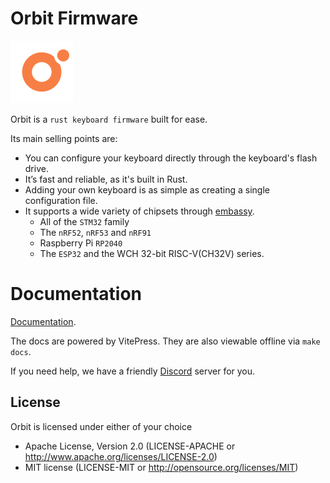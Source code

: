 # Orbit Firmware

<img src="https://github.com/orbit-firmware/orbit/blob/master/docs/public/logo.svg?raw=true" width="100" height="100">


Orbit is a `rust keyboard firmware` built for ease.  
  
Its main selling points are:
  - You can configure your keyboard directly through the keyboard's flash drive.
  - It’s fast and reliable, as it's built in Rust.
  - Adding your own keyboard is as simple as creating a single configuration file.
  - It supports a wide variety of chipsets through [embassy](https://github.com/embassy-rs/embassy).
    - All of the `STM32` family
    - The `nRF52`, `nRF53` and `nRF91`
    - Raspberry Pi `RP2040`
    - The `ESP32` and the WCH 32-bit RISC-V(CH32V) series.

# Documentation
[Documentation](https://orbit-firmware.github.io/orbit).

The docs are powered by VitePress. They are also viewable offline via `make docs`.

If you need help, we have a friendly [Discord](https://discord.gg/SrESTtBKV5) server for you.

## License

Orbit is licensed under either of your choice

- Apache License, Version 2.0 (LICENSE-APACHE or http://www.apache.org/licenses/LICENSE-2.0)
- MIT license (LICENSE-MIT or http://opensource.org/licenses/MIT)
